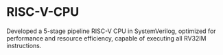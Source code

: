 # RISC-V-CPU
Developed a 5-stage pipeline RISC-V CPU in SystemVerilog, optimized for performance and resource efficiency, capable of executing all RV32IM instructions.
